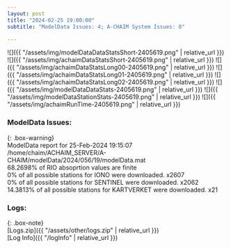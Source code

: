 ```yaml
---
layout: post
title: "2024-02-25 19:00:00"
subtitle: "ModelData Issues: 4; A-CHAIM System Issues: 0"

---
```


![]({{ "/assets/img/modelDataDataStatsShort-2405619.png" | relative_url }})
![]({{ "/assets/img/achaimDataStatsShort-2405619.png" | relative_url }})
![]({{ "/assets/img/achaimDataStatsLong00-2405619.png" | relative_url }})
![]({{ "/assets/img/achaimDataStatsLong01-2405619.png" | relative_url }})
![]({{ "/assets/img/achaimDataStatsLong02-2405619.png" | relative_url }})
![]({{ "/assets/img/modelDataDataStats-2405619.png" | relative_url }})
![]({{ "/assets/img/modelDataStationStats-2405619.png" | relative_url }})
![]({{ "/assets/img/achaimRunTime-2405619.png" | relative_url }})


### ModelData Issues:  
  
{: .box-warning}  
 ModelData report for 25-Feb-2024 19:15:07   
 /home/chaim/ACHAIM_SERVER/A-CHAIM/modelData/2024/056/19/modelData.mat   
 68.2698% of RIO absoprtion values are finite   
 0% of all possible stations for IONO were downloaded. x2607   
 0% of all possible stations for SENTINEL were downloaded. x2062   
 14.3813% of all possible stations for KARTVERKET were downloaded. x21   
  


### Logs:  
  
{: .box-note}  
[Logs.zip]({{ "/assets/other/logs.zip" | relative_url }})  
[Log Info]({{ "/logInfo" | relative_url }})  
